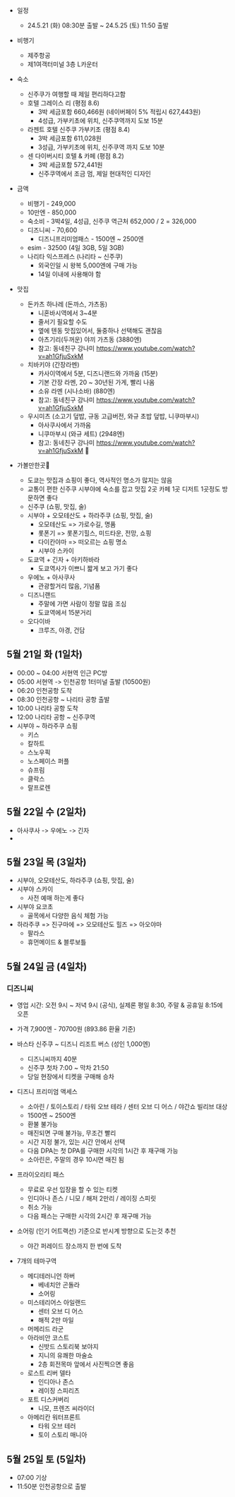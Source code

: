 
- 일정
	- 24.5.21 (화) 08:30분 출발 ~ 24.5.25 (토) 11:50 출발

- 비행기
	- 제주항공
	- 제1여객터미널 3층 L카운터

- 숙소
	- 신주쿠가 여행할 때 제일 편리하다고함
	- 호텔 그레이스 리 (평점 8.6) 
		- 3박 세금포함 660,466원 (네이버페이 5% 적립시 627,443원)
		- 4성급, 가부키초에 위치, 신주쿠역까지 도보 15분
	- 라젠트 호텔 신주쿠 가부키초 (평점 8.4)
		- 3박 세금포함  611,028원
		- 3성급, 가부키초에 위치, 신주쿠역 까지 도보 10분
	- 센 다이버시티 호텔 & 카페 (평점 8.2)
		- 3박 세금포함 572,441원
		- 신주쿠역에서 조금 멈, 제일 현대적인 디자인

- 금액
	- 비행기 - 249,000 
	- 10만엔 - 850,000
	- 숙소비 - 3박4일, 4성급, 신주쿠 역근처 652,000 / 2 = 326,000
	- 디즈니씨 - 70,600
		- 디즈니프리미엄패스 - 1500엔 ~ 2500엔
	- esim - 32500 (4일 3GB, 5일 3GB)
	- 나리타 익스프레스 (나리타 ~ 신주쿠)
		- 외국인일 시 왕복 5,000엔에 구매 가능
		- 14일 이내에 사용해야 함

- 맛집
	- 돈카츠 하나레 (돈까스, 가츠동)
		- 니혼바시역에서 3~4분
		- 줄서기 필요할 수도
		- 옆에 텐동 맛집있어서, 둘중하나 선택해도 괜찮음
		- 아츠기리(두꺼운) 야끼  가츠동 (3880엔)
		- 참고: 동네친구 강나미 https://www.youtube.com/watch?v=ah1GfjuSxkM
	- 치바키야 (간장라멘)
		- 카사이역에서 5분, 디즈니랜드와 가까움 (15분)
		- 기본 간장 라멘, 20 ~ 30년된 가게, 빨리 나옴
		- 소유 라멘 (시나소바) (880엔)
		- 참고: 동네친구 강나미 https://www.youtube.com/watch?v=ah1GfjuSxkM
	- 우시미츠 (소고기 덮밥, 규동 고급버전, 와규 초밥 덮밥, 니쿠마부시)
		- 아사쿠사에서 가까움
		- 니쿠마부시 (와규 세트) (2948엔)
		- 참고: 동네친구 강나미 https://www.youtube.com/watch?v=ah1GfjuSxkM

- 가볼만한곳
	- 도쿄는 맛집과 쇼핑이 좋다, 역사적인 명소가 많지는 않음
	- 교통이 편한 신주쿠 시부야에 숙소를 잡고 맛집 2곳 카페 1곳 디저트 1곳정도 방문하면 좋다
	- 신주쿠 (쇼핑, 맛집, 술)
	- 시부야 + 오모테산도 + 하라주쿠 (쇼핑, 맛집, 술)
		- 오모테산도 => 가로수길, 명품
		- 롯폰기 => 롯폰기힐스, 미드타운, 전망, 쇼핑
		- 다이칸야마 => 떠오르는 쇼핑 명소
		- 시부야 스카이
	- 도쿄역 + 긴자 + 아키하바라
		- 도쿄역사가 이쁘니 짧게 보고 가기 좋다
	- 우에노 + 아사쿠사
		- 관광할거리 많음, 기념품
	- 디즈니랜드
		- 주말에 가면 사람이 정말 많음 조심
		- 도쿄역에서 15분거리
	- 오다이바
		- 크루즈, 야경, 건담


## 5월 21일 화 (1일차)

- 00:00 ~ 04:00 서현역 인근 PC방
- 05:00 서현역 -> 인천공항 1터미널 출발 (10500원)
- 06:20 인천공항 도착
- 08:30 인천공항 ~ 나리타 공항 출발
- 10:00 나리타 공항 도착
- 12:00 나리타 공항 ~ 신주쿠역
- 시부야 ~ 하라주쿠 쇼핑
	- 키스
	- 칼하트
	- 스노우픽
	- 노스페이스 퍼플
	- 슈프림
	- 클락스
	- 랄프로렌
## 5월 22일 수 (2일차)

- 아사쿠사 -> 우에노 -> 긴자
- 
## 5월 23일 목 (3일차)

- 시부야, 오모테산도, 하라주쿠 (쇼핑, 맛집, 술)
- 시부야 스카이
	- 사전 예매 하는게 좋다
- 시부야 요코초
	- 골목에서 다양한 음식 체험 가능
- 하라주쿠 => 진구마에 => 오모테산도 힐즈 => 아오야마
	- 팔라스
	- 휴먼메이드 & 블루보틀

## 5월 24일 금 (4일차)

### 디즈니씨

- 영업 시간: 오전 9시 ~ 저녁 9시 (공식), 실제론 평일 8:30, 주말 & 공휴일 8:15에 오픈
- 가격 7,900엔 - 70700원 (893.86 환율 기준)

- 바스타 신주쿠 ~ 디즈니 리조트 버스 (성인 1,000엔)
	- 디즈니씨까지 40분
	- 신주쿠 첫차 7:00 ~ 막차 21:50
	- 당일 현장에서 티켓을 구매해 승차

- 디즈니 프리미엄 액세스
	- 소아린 / 토이스토리 / 타워 오브 테라 / 센터 오브 디 어스 / 야간쇼 빌리브 대상
	- 1500엔 ~ 2500엔
	- 환불 불가능
	- 매진되면 구매 불가능, 무조건 빨리
	- 시간 지정 불가, 있는 시간 안에서 선택
	- 다음 DPA는 첫 DPA를 구매한 시각의 1시간 후 재구매 가능
	- 소아린은, 주말의 경우 10시면 매진 됨
- 프라이오리티 패스
	- 무료로 우선 입장을 할 수 있는 티켓
	- 인디아나 존스 / 니모 / 해저 2만리 / 레이징 스피릿
	- 취소 가능
	- 다음 패스는 구매한 시각의 2시간 후 재구매 가능

- 소어링 (인기 어트랙션) 기준으로 반시계 방향으로 도는것 추천
	- 야간 퍼레이드 장소까지 한 번에 도착

- 7개의 테마구역
	- 메디테러니언 하버
		- 베네치안 곤돌라
		- 소어링
	- 미스테리어스 아일랜드
		- 센터 오브 디 어스
		- 해적 2만 마일
	- 머메리드 라군
	- 아라비안 코스트
		- 신밧드 스토리북 보야지
		- 지니의 유쾌한 마술쇼
		- 2층 회전목마 앞에서 사진찍으면 좋음
	-  로스트 리버 델타
		- 인디아나 존스
		- 레이징 스피리츠
	- 포트 디스커버리
		- 니모, 프렌즈 씨라이더
	- 아메리칸 워터프론트
		- 타워 오브 테러
		- 토이 스토리 매니아

## 5월 25일 토 (5일차)

- 07:00 기상
- 11:50분 인천공항으로 출발